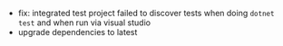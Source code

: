 - fix: integrated test project failed to discover tests when doing `dotnet test` and when run via visual studio
- upgrade dependencies to latest